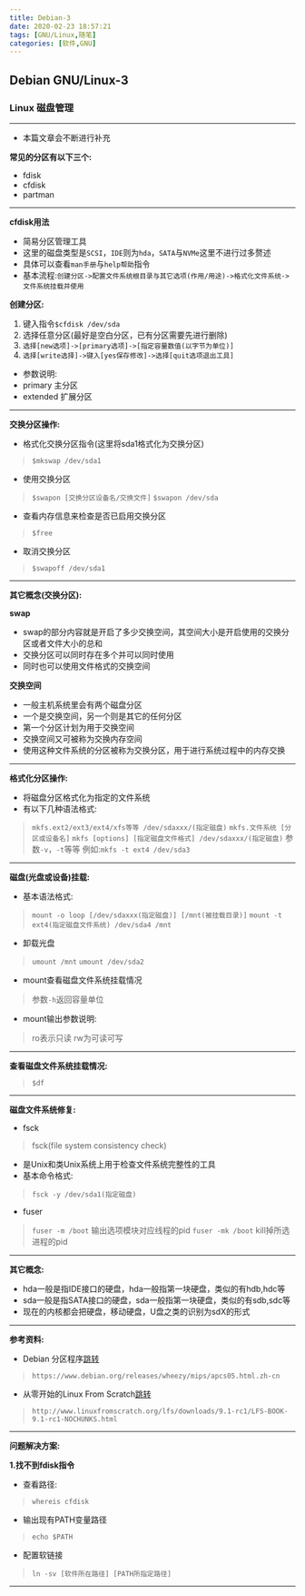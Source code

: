 ```yaml
---
title: Debian-3
date: 2020-02-23 18:57:21
tags: [GNU/Linux,随笔]
categories: [软件,GNU]
---
```


## Debian GNU/Linux-3

### Linux 磁盘管理

---

* 本篇文章会不断进行补充

**常见的分区有以下三个:**
* fdisk
* cfdisk
* partman

---

**cfdisk用法**

* 简易分区管理工具
* 这里的磁盘类型是`SCSI`，`IDE`则为`hda`，`SATA`与`NVMe`这里不进行过多赘述
* 具体可以查看`man手册`与`help帮助`指令
* 基本流程:`创建分区->配置文件系统根目录与其它选项(作用/用途)->格式化文件系统->文件系统挂载并使用`

**创建分区:**
1. 键入指令`$cfdisk /dev/sda`
2. 选择任意分区(最好是空白分区，已有分区需要先进行删除)
3. `选择[new选项]->[primary选项]->[指定容量数值(以字节为单位)]`
4. `选择[write选择]->键入[yes保存修改]->选择[quit选项退出工具]`

* 参数说明:
* primary 主分区
* extended 扩展分区

---

**交换分区操作:**

* 格式化交换分区指令(这里将sda1格式化为交换分区)
> `$mkswap /dev/sda1`
* 使用交换分区
> `$swapon [交换分区设备名/交换文件]`
> `$swapon /dev/sda`

* 查看内存信息来检查是否已启用交换分区
> `$free`

* 取消交换分区
> `$swapoff /dev/sda1`

---

**其它概念(交换分区):**

**swap**
* swap的部分内容就是开启了多少交换空间，其空间大小是开启使用的交换分区或者文件大小的总和
* 交换分区可以同时存在多个并可以同时使用
* 同时也可以使用文件格式的交换空间

**交换空间**
* 一般主机系统里会有两个磁盘分区
* 一个是交换空间，另一个则是其它的任何分区
* 第一个分区计划为用于交换空间
* 交换空间又可被称为交换内存空间
* 使用这种文件系统的分区被称为交换分区，用于进行系统过程中的内存交换

---

**格式化分区操作:**

* 将磁盘分区格式化为指定的文件系统
* 有以下几种语法格式:
> `mkfs.ext2/ext3/ext4/xfs等等 /dev/sdaxxx/(指定磁盘)`
> `mkfs.文件系统 [分区或设备名]`
> `mkfs [options] [指定磁盘文件格式] /dev/sdaxxx/(指定磁盘)`
> 参数`-v`，`-t`等等
> 例如:`mkfs -t ext4 /dev/sda3`

---

**磁盘(光盘或设备)挂载:**
* 基本语法格式:
> `mount -o loop [/dev/sdaxxx(指定磁盘)] [/mnt(被挂载目录)]`
> `mount -t ext4(指定磁盘文件系统) /dev/sda4 /mnt`
* 卸载光盘
> `umount /mnt`
> `umount /dev/sda2`

* mount查看磁盘文件系统挂载情况
> 参数`-h`返回容量单位

* mount输出参数说明:
> ro表示只读
> rw为可读可写

---

**查看磁盘文件系统挂载情况:**
> `$df`

---

**磁盘文件系统修复:**
* fsck
> fsck(file system consistency check)
* 是Unix和类Unix系统上用于检查文件系统完整性的工具
* 基本命令格式:
> `fsck -y /dev/sda1(指定磁盘)`

* fuser
> `fuser -m /boot` 输出选项模块对应线程的pid
> `fuser -mk /boot` kill掉所选进程的pid


---

**其它概念:**

* hda一般是指IDE接口的硬盘，hda一般指第一块硬盘，类似的有hdb,hdc等
* sda一般是指SATA接口的硬盘，sda一般指第一块硬盘，类似的有sdb,sdc等
* 现在的内核都会把硬盘，移动硬盘，U盘之类的识别为sdX的形式

---

**参考资料:**

* Debian 分区程序[跳转](https://www.debian.org/releases/wheezy/mips/apcs05.html.zh-cn)
> `https://www.debian.org/releases/wheezy/mips/apcs05.html.zh-cn`

* 从零开始的Linux From Scratch[跳转](http://www.linuxfromscratch.org/lfs/downloads/9.1-rc1/LFS-BOOK-9.1-rc1-NOCHUNKS.html)
> `http://www.linuxfromscratch.org/lfs/downloads/9.1-rc1/LFS-BOOK-9.1-rc1-NOCHUNKS.html`

---

**问题解决方案:**

**1.找不到fdisk指令**

* 查看路径:
> `whereis cfdisk`

* 输出现有PATH变量路径
> `echo $PATH`

* 配置软链接
> `ln -sv [软件所在路径] [PATH所指定路径]`

---

